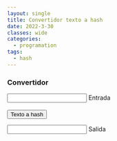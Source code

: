 ```yaml
---
layout: single
title: Convertidor texto a hash
date: 2022-3-30
classes: wide
categories:
  - programation
tags:
  - hash
---
```


### Convertidor

<script src="/assets/scripts/converter.js"></script>
<link rel="stylesheet" href="/assets/css/converter.css">
<div class="group" style="margin-top:1.5vw">
    <input id="input" required="" type="text" class="input">
    <span class="highlight"></span>
    <span class="bar"></span>
    <label>Entrada</label>
</div>
<br>
<button onclick="convert_hash()" class="btn">Texto a hash</button>
<div class="group" style="margin-top:1.5vw">
    <input id="output" required="" type="text" class="input">
    <span class="highlight"></span>
    <span class="bar"></span>
    <label>Salida</label>
  </div>

